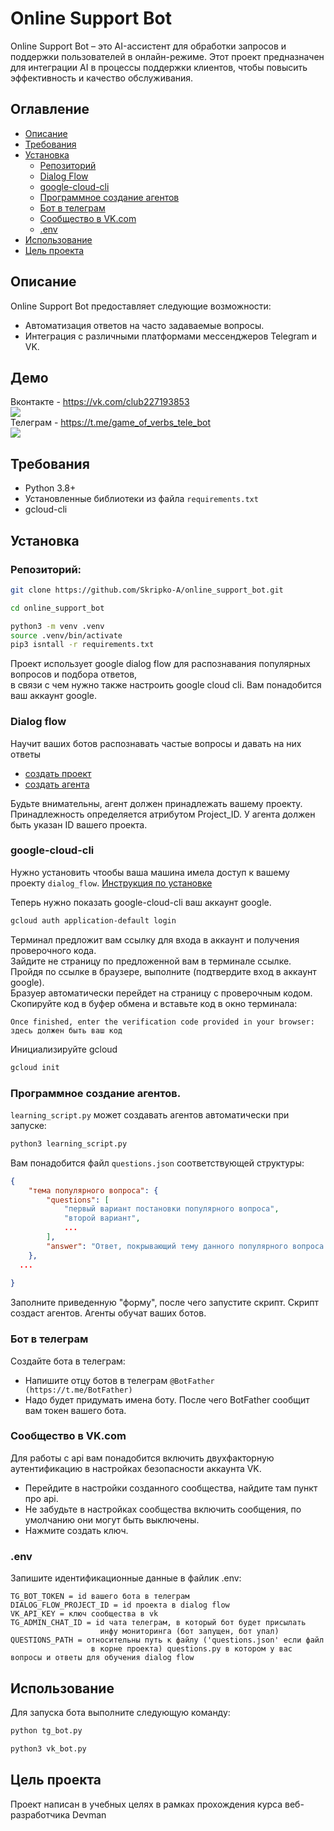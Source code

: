 # Online Support Bot

Online Support Bot – это AI-ассистент для обработки запросов и поддержки пользователей в онлайн-режиме. Этот проект предназначен для интеграции AI в процессы поддержки клиентов, чтобы повысить эффективность и качество обслуживания.

## Оглавление

- [Описание](#описание)
- [Требования](#требования)
- [Установка](#установка)
  - [Репозиторий](#репозиторий)
  - [Dialog Flow](#dialog-flow)
  - [google-cloud-cli](#google-cloud-cli)
  - [Программное создание агентов](#программное-создание-агентов)
  - [Бот в телеграм](#бот-в-телеграм)
  - [Сообщество в VK.com](#сообщество-в-vkcom)
  - [.env](#env)
- [Использование](#использование)
- [Цель проекта](#цель-проекта)
## Описание

Online Support Bot предоставляет следующие возможности:
- Автоматизация ответов на часто задаваемые вопросы.
- Интеграция с различными платформами мессенджеров Telegram и VK.

## Демо

Вконтакте - https://vk.com/club227193853  
![](https://github.com/Skripko-A/online_support_bot/blob/main/vk_support_bot_demo.gif)  
Телеграм - https://t.me/game_of_verbs_tele_bot  
![](https://github.com/Skripko-A/online_support_bot/blob/main/tg_support_bot_demo.gif)  

## Требования

- Python 3.8+
- Установленные библиотеки из файла `requirements.txt`
- gcloud-cli

## Установка

### Репозиторий:

```bash
git clone https://github.com/Skripko-A/online_support_bot.git
```
```bash
cd online_support_bot
```
```bash
python3 -m venv .venv
source .venv/bin/activate
pip3 isntall -r requirements.txt
```
Проект использует google dialog flow для распознавания популярных вопросов и подбора ответов,  
в связи с чем нужно также настроить google cloud cli. Вам понадобится ваш аккаунт google.

### Dialog flow
Научит ваших ботов распознавать частые вопросы и давать на них ответы
 - [создать проект ](https://console.cloud.google.com/projectselector2/home/)
 - [создать агента](https://dialogflow.cloud.google.com/#/agent/)  

Будьте внимательны, агент должен принадлежать вашему проекту.
Принадлежность определяется атрибутом Project_ID. У агента должен быть указан ID вашего проекта.

### google-cloud-cli
Нужно установить чтообы ваша машина имела доступ к вашему проекту `dialog_flow`.
[Инструкция по установке](https://cloud.google.com/sdk/docs/install) 

Теперь нужно показать google-cloud-cli ваш аккаунт google.

```bash
gcloud auth application-default login
```
Терминал предложит вам ссылку для входа в аккаунт и получения проверочного кода.  
Зайдите не страницу по предложенной вам в терминале ссылке.  
Пройдя по ссылке в браузере, выполните (подтвердите вход в аккаунт google).  
Бразуер автоматически перейдет на страницу с проверочным кодом.  
Скопируйте код в буфер обмена и вставьте код в окно терминала:  

`Once finished, enter the verification code provided in your browser: здесь должен быть ваш код`

Инициализируйте gcloud
```bash
gcloud init
```

### Программное создание агентов.
`learning_script.py` может создавать агентов автоматически при запуске:  
```bash
python3 learning_script.py
```
Вам понадобится файл `questions.json` соответствующей структуры:
```json
{
    "тема популярного вопроса": {
        "questions": [
            "первый вариант постановки популярного вопроса",
            "второй вариант",
            ...
        ],
        "answer": "Ответ, покрывающий тему данного популярного вопроса в любых его вариациях"
    },
  ...
    
}
```

Заполните приведенную "форму", после чего запустите скрипт. Скрипт создаст агентов. Агенты обучат ваших ботов.

###  Бот в телеграм
Создайте бота в телеграм:
 - Напишите отцу ботов в телеграм `@BotFather (https://t.me/BotFather)`
 - Надо будет придумать имена боту. После чего BotFather сообщит вам токен вашего бота.

### Сообщество в VK.com
Для работы с api вам понадобится включить двухфакторную аутентификацию в настройках безопасности аккаунта VK.
 - Перейдите в настройки созданного сообщества, найдите там пункт про api.  
 - Не забудьте в настройках сообщества включить сообщения, по умолчанию они могут быть выключены.
 - Нажмите создать ключ. 


### .env
 Запишите идентификационные данные в файлик .env:
```text
TG_BOT_TOKEN = id вашего бота в телеграм
DIALOG_FLOW_PROJECT_ID = id проекта в dialog flow
VK_API_KEY = ключ сообщества в vk
TG_ADMIN_CHAT_ID = id чата телеграм, в который бот будет присылать 
                    инфу мониторинга (бот запущен, бот упал)
QUESTIONS_PATH = относительны путь к файлу ('questions.json' если файл  
                  в корне проекта) questions.py в котором у вас вопросы и ответы для обучения dialog flow
```

## Использование

Для запуска бота выполните следующую команду:

```bash
python tg_bot.py
```
```bash
python3 vk_bot.py
```

## Цель проекта
Проект написан в учебных целях в рамках прохождения курса веб-разработчика Devman
